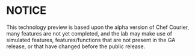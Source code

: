 # NOTICE
This technology preview is based upon the alpha version of Chef Courier, many features are not yet completed, and the lab may make use of simulated features, features/functions that are not present in the GA release, or that have changed before the public release. 